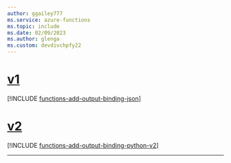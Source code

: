 ```yaml
---
author: ggailey777
ms.service: azure-functions
ms.topic: include
ms.date: 02/09/2023
ms.author: glenga
ms.custom: devdivchpfy22
---
```


# [v1](#tab/v1)

[!INCLUDE [functions-add-output-binding-json](./functions-add-output-binding-json.md)]

# [v2](#tab/v2)

[!INCLUDE [functions-add-output-binding-python-v2](./functions-add-output-binding-python-v2.md)]

---
